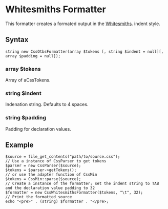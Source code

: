 # Whitesmiths Formatter #

This formatter creates a formated output in the [Whitesmiths](http://en.wikipedia.org/wiki/Indent_style#Whitesmiths_style).
indent style.

## Syntax ##
```
string new CssOtbsFormatter(array $tokens [, string $indent = null][, array $padding = null]);
```

### array $tokens ###
Array of aCssTokens.

### string $indent ###
Indenation string. Defaults to 4 spaces.

### string $padding ###
Padding for declaration values.

## Example ##
```
$source = file_get_contents("path/to/source.css");
// Use a instance of CssParser to get tokens
$parser = new CssParser($source);
$tokens = $parser->getTokens();
// or use the adapter function of CssMin 
$tokens = CssMin::parse($source);
// Create a instance of the formatter; set the indent string to TAB and the declaration value padding to 32
$formatter = new CssWhitesmithsFormatter($tokens, "\t", 32);
// Print the formatted source
echo "<pre>" . (string) $formatter . "</pre>;
```